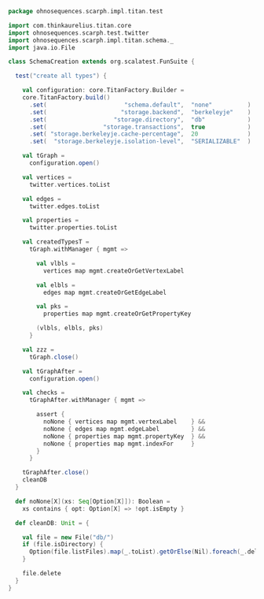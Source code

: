 
```scala
package ohnosequences.scarph.impl.titan.test

import com.thinkaurelius.titan.core
import ohnosequences.scarph.test.twitter
import ohnosequences.scarph.impl.titan.schema._
import java.io.File

class SchemaCreation extends org.scalatest.FunSuite {

  test("create all types") {

    val configuration: core.TitanFactory.Builder =
    core.TitanFactory.build()
      .set(                      "schema.default",  "none"          )
      .set(                     "storage.backend",  "berkeleyje"    )
      .set(                   "storage.directory",  "db"            )
      .set(                "storage.transactions",  true            )
      .set( "storage.berkeleyje.cache-percentage",  20              )
      .set(  "storage.berkeleyje.isolation-level",  "SERIALIZABLE"  )

    val tGraph =
      configuration.open()

    val vertices =
      twitter.vertices.toList

    val edges =
      twitter.edges.toList

    val properties =
      twitter.properties.toList

    val createdTypesT =
      tGraph.withManager { mgmt =>

        val vlbls =
          vertices map mgmt.createOrGetVertexLabel

        val elbls =
          edges map mgmt.createOrGetEdgeLabel

        val pks =
          properties map mgmt.createOrGetPropertyKey

        (vlbls, elbls, pks)
      }

    val zzz =
      tGraph.close()

    val tGraphAfter =
      configuration.open()

    val checks =
      tGraphAfter.withManager { mgmt =>

        assert {
          noNone { vertices map mgmt.vertexLabel    } &&
          noNone { edges map mgmt.edgeLabel         } &&
          noNone { properties map mgmt.propertyKey  } &&
          noNone { properties map mgmt.indexFor     }
        }
      }

    tGraphAfter.close()
    cleanDB
  }

  def noNone[X](xs: Seq[Option[X]]): Boolean =
    xs contains { opt: Option[X] => !opt.isEmpty }

  def cleanDB: Unit = {

    val file = new File("db/")
    if (file.isDirectory) {
      Option(file.listFiles).map(_.toList).getOrElse(Nil).foreach(_.delete)
    }

    file.delete
  }
}

```




[test/scala/ohnosequences/scarph/titan/TwitterTitanTest.scala]: TwitterTitanTest.scala.md
[test/scala/ohnosequences/scarph/titan/schemaTests.scala]: schemaTests.scala.md
[test/scala/ohnosequences/scarph/titan/SchemaCreation.scala]: SchemaCreation.scala.md
[main/scala/ohnosequences/scarph/impl/titan/predicates.scala]: ../../../../../main/scala/ohnosequences/scarph/impl/titan/predicates.scala.md
[main/scala/ohnosequences/scarph/impl/titan/types.scala]: ../../../../../main/scala/ohnosequences/scarph/impl/titan/types.scala.md
[main/scala/ohnosequences/scarph/impl/titan/morphisms.scala]: ../../../../../main/scala/ohnosequences/scarph/impl/titan/morphisms.scala.md
[main/scala/ohnosequences/scarph/impl/titan/evals.scala]: ../../../../../main/scala/ohnosequences/scarph/impl/titan/evals.scala.md
[main/scala/ohnosequences/scarph/impl/titan/syntax.scala]: ../../../../../main/scala/ohnosequences/scarph/impl/titan/syntax.scala.md
[main/scala/ohnosequences/scarph/impl/titan/writes.scala]: ../../../../../main/scala/ohnosequences/scarph/impl/titan/writes.scala.md
[main/scala/ohnosequences/scarph/impl/titan/rewrites.scala]: ../../../../../main/scala/ohnosequences/scarph/impl/titan/rewrites.scala.md
[main/scala/ohnosequences/scarph/impl/titan/titanSchema.scala]: ../../../../../main/scala/ohnosequences/scarph/impl/titan/titanSchema.scala.md